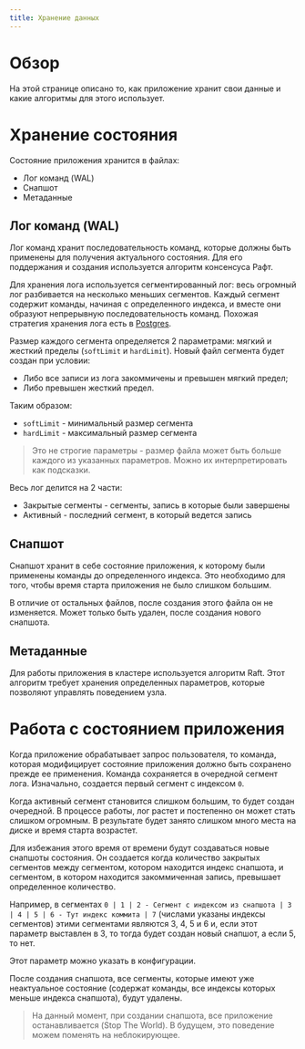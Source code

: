```yaml
---
title: Хранение данных
---
```


# Обзор

На этой странице описано то, как приложение хранит свои данные и какие алгоритмы для этого использует.

# Хранение состояния

Состояние приложения хранится в файлах:

- Лог команд (WAL)
- Снапшот
- Метаданные

## Лог команд (WAL)

Лог команд хранит последовательность команд, которые должны быть применены для получения актуального состояния.
Для его поддержания и создания используется алгоритм консенсуса Рафт.

Для хранения лога используется сегментированный лог: весь огромный лог разбивается на несколько меньших сегментов.
Каждый сегмент содержит команды, начиная с определенного индекса, и вместе они образуют непрерывную последовательность команд.
Похожая стратегия хранения лога есть в [Postgres](https://www.postgresql.org/docs/current/wal-configuration.html).

Размер каждого сегмента определяется 2 параметрами: мягкий и жесткий пределы (`softLimit` и `hardLimit`).
Новый файл сегмента будет создан при условии:

- Либо все записи из лога закоммичены и превышен мягкий предел;
- Либо превышен жесткий предел.

Таким образом:
- `softLimit` - минимальный размер сегмента
- `hardLimit` - максимальный размер сегмента

> Это не строгие параметры - размер файла может быть больше каждого из указанных параметров.
> Можно их интерпретировать как подсказки.

Весь лог делится на 2 части:

- Закрытые сегменты - сегменты, запись в которые были завершены
- Активный - последний сегмент, в который ведется запись

## Снапшот

Снапшот хранит в себе состояние приложения, к которому были применены команды до определенного индекса.
Это необходимо для того, чтобы время старта приложения не было слишком большим.

В отличие от остальных файлов, после создания этого файла он не изменяется.
Может только быть удален, после создания нового снапшота.

## Метаданные

Для работы приложения в кластере используется алгоритм Raft. 
Этот алгоритм требует хранения определенных параметров, которые позволяют управлять поведением узла.

# Работа с состоянием приложения

Когда приложение обрабатывает запрос пользователя, то команда, которая модифицирует состояние приложения должно быть
сохранено прежде ее применения.
Команда сохраняется в очередной сегмент лога.
Изначально, создается первый сегмент с индексом `0`.

Когда активный сегмент становится слишком большим, то будет создан очередной.
В процессе работы, лог растет и постепенно он может стать слишком огромным.
В результате будет занято слишком много места на диске и время старта возрастет.

Для избежания этого время от времени будут создаваться новые снапшоты состояния.
Он создается когда количество закрытых сегментов между сегментом, котором находится индекс снапшота, и сегментом, в
котором находится закоммиченная запись, превышает определенное количество.

Например, в сегментах `0 | 1 | 2 - Сегмент с индексом из снапшота | 3 | 4 | 5 | 6 - Тут индекс коммита | 7` (числами
указаны индексы сегментов) этими сегментами являются 3, 4, 5 и 6 и,
если этот параметр выставлен в 3, то тогда будет создан новый снапшот, а если 5, то нет.

Этот параметр можно указать в конфигурации.

После создания снапшота, все сегменты, которые имеют уже неактуальное состояние (содержат команды, все индексы которых
меньше индекса снапшота), будут удалены.

> На данный момент, при создании снапшота, все приложение останавливается (Stop The World).
> В будущем, это поведение можем поменять на неблокирующее.
